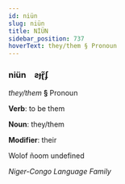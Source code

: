 ```yaml
---
id: niün
slug: niün
title: NİÜN
sidebar_position: 737
hoverText: they/them § Pronoun
---
```


### niün&emsp;<span kind="abugida">ƨɟɽ̃ʄ</span>

*they/them* **§** Pronoun

**Verb**: to be them

**Noun**: they/them

**Modifier**: their

Wolof ñoom undefined

*Niger-Congo Language Family*